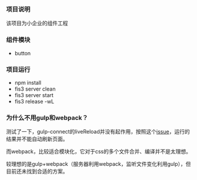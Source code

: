 ### 项目说明

该项目为小企业的组件工程

### 组件模块

- button

### 项目运行

- npm install
- fis3 server clean
- fis3 server start
- fis3 release -wL 

### 为什么不用gulp和webpack？

测试了一下，gulp-connect的liveReload并没有起作用，按照这个[issue](https://github.com/AveVlad/gulp-connect/issues/153)，运行的结果并不能自动刷新页面。

而webpack，比较适合模块化，它对于css的多个文件合并、编译并不是太理想。

较理想的是gulp+webpack（服务器利用webpack，监听文件变化利用gulp），但目前还未找到合适的方案。
